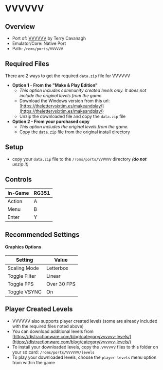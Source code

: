 # VVVVVV

## Overview

- Port of: [VVVVVV](https://thelettervsixtim.es/) by Terry Cavanagh
- Emulator/Core: Native Port
- Path: `/roms/ports/VVVVVV`

## Required Files

There are 2 ways to get the required `data.zip` file for VVVVVV

- **Option 1 - From the "Make & Play Edition"**
  - _This option includes community created levels only. It does not include the original levels from the game._
  - Download the Windows version from this url: [https://thelettervsixtim.es/makeandplay/](https://thelettervsixtim.es/makeandplay/)
  - Unzip the downloaded file and copy the `data.zip` file
- **Option 2 - From your purchased copy**
  - _This option includes the original levels from the game._
  - Copy the `data.zip` file from the original install directory

## Setup

- copy your `data.zip` file to the `/roms/ports/VVVVVV` directory _(**do not** unzip it)_

## Controls

|In-Game|RG351|
|-|-|
|Action|A|
|Menu|B|
|Enter|Y|

## Recommended Settings

#### Graphics Options
|Setting|Value|
|-|-|
|Scaling Mode|Letterbox|
|Toggle Filter|Linear|
|Toggle FPS|Over 30 FPS|
|Toggle VSYNC|On|

## Player Created Levels

- VVVVVV also supports player created levels (some are already included with the required files noted above)  
- You can download additional levels from [https://distractionware.com/blog/category/vvvvvv-levels/](https://distractionware.com/blog/category/vvvvvv-levels/)
- To install your downloaded levels, copy the .vvvvvv files to this folder on your sd card: `/roms/ports/VVVVVV/levels`
- To play your downloaded levels, choose the `player levels` menu option from within the game